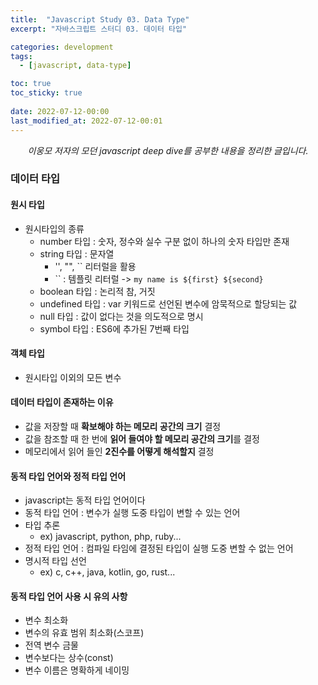 ```yaml
---
title:  "Javascript Study 03. Data Type"
excerpt: "자바스크립트 스터디 03. 데이터 타입"

categories: development
tags:
  - [javascript, data-type]

toc: true
toc_sticky: true
 
date: 2022-07-12-00:00
last_modified_at: 2022-07-12-00:01
---
```

<center><i>이웅모 저자의 모던 javascript deep dive를 공부한 내용을 정리한 글입니다.</i></center>

### 데이터 타입
#### 원시 타입
- 원시타입의 종류
  - number 타입     : 숫자, 정수와 실수 구분 없이 하나의 숫자 타입만 존재
  - string 타입     : 문자열
    - '', "", `` 리터럴을 활용
    - `` : 템플릿 리터럴 -> `my name is ${first} ${second}`
  - boolean 타입    : 논리적 참, 거짓
  - undefined 타입  : var 키워드로 선언된 변수에 암묵적으로 할당되는 값
  - null 타입       : 값이 없다는 것을 의도적으로 명시
  - symbol 타입     : ES6에 추가된 7번째 타입

#### 객체 타입
- 원시타입 이외의 모든 변수

#### 데이터 타입이 존재하는 이유
- 값을 저장할 때 **확보해야 하는 메모리 공간의 크기** 결정
- 값을 참조할 때 한 번에 **읽어 들여야 할 메모리 공간의 크기**를 결정
- 메모리에서 읽어 들인 **2진수를 어떻게 해석할지** 결정

#### 동적 타입 언어와 정적 타입 언어
- javascript는 동적 타입 언어이다
- 동적 타입 언어 : 변수가 실행 도중 타입이 변할 수 있는 언어
- 타입 추론
  - ex) javascript, python, php, ruby...
- 정적 타입 언어 : 컴파일 타임에 결정된 타입이 실행 도중 변할 수 없는 언어
- 명시적 타입 선언
  - ex) c, c++, java, kotlin, go, rust...

#### 동적 타입 언어 사용 시 유의 사항
- 변수 최소화
- 변수의 유효 범위 최소화(스코프)
- 전역 변수 금물
- 변수보다는 상수(const)
- 변수 이름은 명확하게 네이밍
